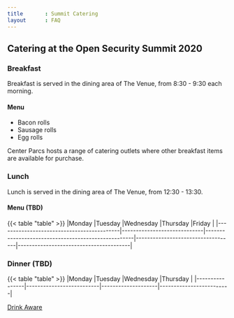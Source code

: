 ```yaml
---
title       : Summit Catering
layout      : FAQ
---
```


## Catering at the Open Security Summit 2020

### Breakfast
Breakfast is served in the dining area of The Venue, from 8:30 - 9:30 each morning.

#### Menu
 - Bacon rolls
 - Sausage rolls
 - Egg rolls
 
 Center Parcs hosts a range of catering outlets where other breakfast items are available for purchase.
 
### Lunch
Lunch is served in the dining area of The Venue, from 12:30 - 13:30.

#### Menu (TBD)
{{< table "table" >}}
|Monday                                     |Tuesday                      |Wednesday                                           |Thursday                           |Friday                                  |
|-------------------------------------------|-----------------------------|----------------------------------------------------|-----------------------------------|----------------------------------------|

### Dinner (TBD)

{{< table "table" >}}
|Monday          |Tuesday                   |Wednesday           |Thursday                 |
|----------------|--------------------------|--------------------|-------------------------|

[Drink Aware](https://www.drinkaware.co.uk/?gclid=EAIaIQobChMIgOfy15rL4gIVZrftCh3Gbgn8EAAYASAAEgL05vD_BwE)
